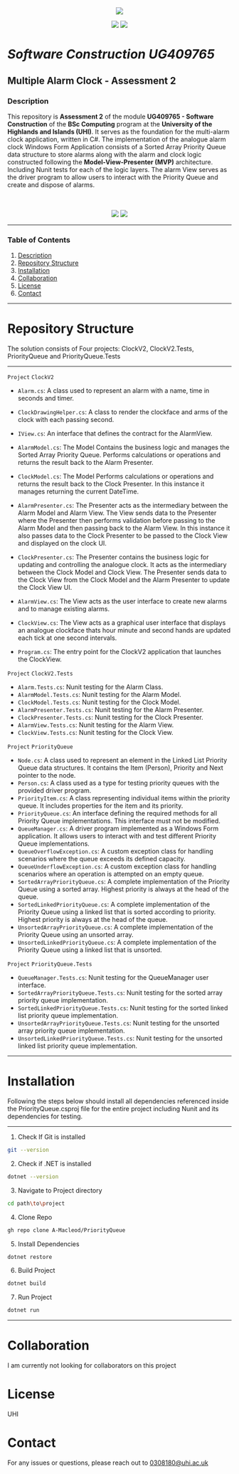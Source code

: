 <div align="center">
<img src="https://github.com/user-attachments/assets/3f546352-b5c7-4f97-af06-1d2d7bb7b02a"/>
</div>
<p align="center">
  <img src="https://img.shields.io/badge/Language-C%23-Orange"/>
  <img src="https://img.shields.io/badge/Last%20Commit-April%202025-Orange">
</p>

# *Software Construction UG409765*

## Multiple Alarm Clock - Assessment 2

### Description
This repository is **Assessment 2** of the module **UG409765 - Software Construction** of the **BSc Computing** program at the **University of the Highlands and Islands (UHI)**. It serves as the foundation for the multi-alarm clock application, written in C#. The implementation of the analogue alarm clock Windows Form Application consists of a Sorted Array Priority Queue data structure to store alarms along with the alarm and clock logic constructed following the **Model-View-Presenter (MVP)** architecture. Including Nunit tests for each of the logic layers. The alarm View serves as the driver program to allow users to interact with the Priority Queue and create and dispose of alarms.


<br>
<br>
<div align="center">
<img src="https://github.com/user-attachments/assets/46366bce-69af-4346-aef0-3cb8985b7b97"/>
<img src="https://github.com/user-attachments/assets/assets/70cee338-3c91-482c-8c27-397a1b7907b6"/>
</div>


---

### Table of Contents
1. [Description](#description)
2. [Repository Structure](#repository-structure)
3. [Installation](#installation)
4. [Collaboration](#collaboration)
5. [License](#license)
6. [Contact](#contact)

---

# Repository Structure
The solution consists of Four projects: ClockV2, ClockV2.Tests, PriorityQueue and PriorityQueue.Tests

---
`Project` `ClockV2`
- `Alarm.cs`: A class used to represent an alarm with a name, time in seconds and timer. 
- `ClockDrawingHelper.cs`: A class to render the clockface and arms of the clock with each passing second.
- `IView.cs`: An interface that defines the contract for the AlarmView. 
- `AlarmModel.cs`: The Model Contains the business logic and manages the Sorted Array Priority Queue. Performs calculations or operations and returns the result back to the Alarm Presenter.   
- `ClockModel.cs`: The Model Performs calculations or operations and returns the result back to the Clock Presenter. In this instance it manages returning the current DateTime.   
- `AlarmPresenter.cs`: The Presenter acts as the intermediary between the Alarm Model and Alarm View. The View sends data to the Presenter where the Presenter then performs validation before passing to the Alarm Model and then passing back to the Alarm View. In this instance it also passes data to the Clock Presenter to be passed to the Clock View and displayed on the clock UI.   
- `ClockPresenter.cs`: The Presenter contains the business logic for updating and controlling the analogue clock. It acts as the intermediary between the Clock Model and Clock View. The Presenter sends data to the Clock View from the Clock Model and the Alarm Presenter to update the Clock View UI. 

- `AlarmView.cs`: The View acts as the user interface to create new alarms and to manage existing alarms. 
- `ClockView.cs`: The View acts as a graphical user interface that displays an analogue clockface thats hour minute and second hands are updated each tick at one second intervals. 
- `Program.cs`: The entry point for the ClockV2 application that launches the ClockView.


`Project` `ClockV2.Tests`
- `Alarm.Tests.cs`: Nunit testing for the Alarm Class.
- `AlarmModel.Tests.cs`: Nunit testing for the Alarm Model.
- `ClockModel.Tests.cs`: Nunit testing for the Clock Model.
- `AlarmPresenter.Tests.cs`: Nunit testing for the Alarm Presenter.
- `ClockPresenter.Tests.cs`: Nunit testing for the Clock Presenter.
- `AlarmView.Tests.cs`: Nunit testing for the Alarm View.
- `ClockView.Tests.cs`: Nunit testing for the Clock View.


`Project` `PriorityQueue` 
- `Node.cs`: A class used to represent an element in the Linked List Priority Queue data structures. It contains the Item (Person), Priority and Next pointer to the node. 
- `Person.cs`: A class used as a type for testing priority queues with the provided driver program.
- `PriorityItem.cs`: A class representing individual items within the priority queue. It includes properties for the item and its priority.
- `PriorityQueue.cs`: An interface defining the required methods for all Priority Queue implementations. This interface must not be modified.
- `QueueManager.cs`: A driver program implemented as a Windows Form application. It allows users to interact with and test different Priority Queue implementations.
- `QueueOverflowException.cs`:  A custom exception class for handling scenarios where the queue exceeds its defined capacity.
- `QueueUnderflowException.cs`: A custom exception class for handling scenarios where an operation is attempted on an empty queue.
- `SortedArrayPriorityQueue.cs`: A complete implementation of the Priority Queue using a sorted array. Highest priority is always at the head of the queue.
- `SortedLinkedPriorityQueue.cs`: A complete implementation of the Priority Queue using a linked list that is sorted according to priority. Highest priority is always at the head of the queue. 
- `UnsortedArrayPriorityQueue.cs`: A complete implementation of the Priority Queue using an unsorted array. 
- `UnsortedLinkedPriorityQueue.cs`: A complete implementation of the Priority Queue using a linked list that is unsorted.  


`Project` `PriorityQueue.Tests`
- `QueueManager.Tests.cs`: Nunit testing for the QueueManager user interface.
- `SortedArrayPriorityQueue.Tests.cs`: Nunit testing for the sorted array priority queue implementation.
- `SortedLinkedPriorityQueue.Tests.cs`: Nunit testing for the sorted linked list priority queue implementation.
- `UnsortedArrayPriorityQueue.Tests.cs`: Nunit testing for the unsorted array priority queue implementation.
- `UnsortedLinkedPriorityQueue.Tests.cs`: Nunit testing for the unsorted linked list priority queue implementation.

---

# Installation
Following the steps below should install all dependencies referenced inside the PriorityQueue.csproj file for the entire project including Nunit and its dependencies for testing.

---

1. Check If Git is installed
```bash
git --version
```

2. Check if .NET is installed
```bash
dotnet --version
```

3. Navigate to Project directory
```bash
cd path\to\project
```

4. Clone Repo
```bash
gh repo clone A-Macleod/PriorityQueue
```

5. Install Dependencies 
```bash
dotnet restore
```

6. Build Project
```bash
dotnet build
```

7. Run Project
```bash
dotnet run
```

---

# Collaboration 
I am currently not looking for collaborators on this project

# License
UHI

# Contact
For any issues or questions, please reach out to 0308180@uhi.ac.uk

